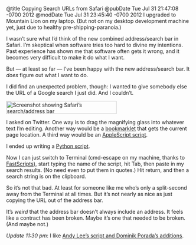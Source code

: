 @title Copying Search URLs from Safari
@pubDate Tue Jul 31 21:47:08 -0700 2012
@modDate Tue Jul 31 23:45:40 -0700 2012
I upgraded to Mountain Lion on my laptop. (But not on my desktop development machine yet, just due to healthy pre-shipping-paranoia.)

I wasn’t sure what I’d think of the new combined address/search bar in Safari. I’m skeptical when software tries too hard to divine my intentions. Past experience has shown me that software often gets it wrong, and it becomes very difficult to make it do what I want.

But — at least so far — I’ve been happy with the new address/search bar. It *does* figure out what I want to do.

I did find an unexpected problem, though: I wanted to give somebody else the URL of a Google search I just did. And I couldn’t.

<img src="/images/safari_search_copy_link.png" alt="Screenshot showing Safari’s search/address bar" width="299" height="35" />

I asked on Twitter. One way is to drag the magnifying glass into whatever text I’m editing. Another way would be a <a href="https://twitter.com/pwc/status/230514299104280576">bookmarklet</a> that gets the current page location. A third way would be an <a href="https://twitter.com/cocoadog/status/230520088430784513">AppleScript script</a>.

I ended up writing a <a href="https://gist.github.com/3223686">Python script</a>.

<script src="https://gist.github.com/3223686.js?file=googleSearchString.py"></script>

Now I can just switch to Terminal (cmd-escape on my machine, thanks to <a href="http://www.red-sweater.com/fastscripts/">FastScripts</a>), start typing the name of the script, hit Tab, then paste in my search results. (No need even to put them in quotes.) Hit return, and then a search string is on the clipboard.

So it’s not that bad. At least for someone like me who’s only a split-second away from the Terminal at all times. But it’s not nearly as nice as just copying the URL out of the address bar.

It’s *weird* that the address bar doesn’t always include an address. It feels like a contract has been broken. Maybe it’s one that needed to be broken. (And maybe not.)

<i>Update 11:30 pm</i>: I like <a href="https://twitter.com/porada/status/230547056610136064">Andy Lee’s script and Dominik Porada’s additions</a>.
